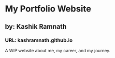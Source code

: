# My Portfolio Website
## by: Kashik Ramnath
### URL: kashramnath.github.io
A WIP website about me, my career, and my journey.
